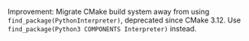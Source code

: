 Improvement: Migrate CMake build system away from using `find_package(PythonInterpreter)`, deprecated since CMake 3.12. Use `find_package(Python3 COMPONENTS Interpreter)` instead.
